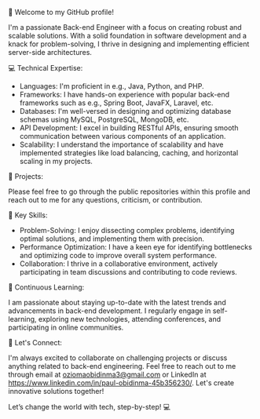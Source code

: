 👋 Welcome to my GitHub profile! 

I'm a passionate Back-end Engineer with a focus on creating robust and scalable solutions. With a solid foundation in software development and a knack for problem-solving, I thrive in designing and implementing efficient server-side architectures.

💻 Technical Expertise:

- Languages: I'm proficient in e.g., Java, Python, and PHP.
- Frameworks: I have hands-on experience with popular back-end frameworks such as e.g., Spring Boot, JavaFX, Laravel, etc.
- Databases: I'm well-versed in designing and optimizing database schemas using MySQL, PostgreSQL, MongoDB, etc.
- API Development: I excel in building RESTful APIs, ensuring smooth communication between various components of an application.
- Scalability: I understand the importance of scalability and have implemented strategies like load balancing, caching, and horizontal scaling in my projects.

🔨 Projects:

Please feel free to go through the public repositories within this profile and reach out to me for any questions, criticism, or contribution.  

🌟 Key Skills:

- Problem-Solving: I enjoy dissecting complex problems, identifying optimal solutions, and implementing them with precision.
- Performance Optimization: I have a keen eye for identifying bottlenecks and optimizing code to improve overall system performance.
- Collaboration: I thrive in a collaborative environment, actively participating in team discussions and contributing to code reviews.

🌱 Continuous Learning:

I am passionate about staying up-to-date with the latest trends and advancements in back-end development. I regularly engage in self-learning, exploring new technologies, attending conferences, and participating in online communities.

🤝 Let's Connect:

I'm always excited to collaborate on challenging projects or discuss anything related to back-end engineering. Feel free to reach out to me through email at oziomaobidinma3@gmail.com or LinkedIn at https://www.linkedin.com/in/paul-obidinma-45b356230/. Let's create innovative solutions together!

Let’s change the world with tech, step-by-step! 💻
